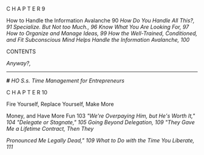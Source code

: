 C H A P T E R 9

How to Handle the Information Avalanche 90
_How Do You Handle All This?,_ _91_
_Specialize. But Not too Much.,_ _96_
_Know What You Are Looking For, 97_
_How to Organize and Manage Ideas, 99_
_How the Well-Trained, Conditioned, and Fit Subconscious_
_Mind Helps Handle the Information Avalanche, 100_

CONTENTS

_Anyway?,_

-----

**#** _HO_ _S.s. Time Management for Entrepreneurs_

C H A P T E R 10

Fire Yourself, Replace Yourself, Make More

Money, and Have More Fun 103
_"We're Overpaying Him, but He's Worth It," 104_
_"Delegate or Stagnate," 105_
_Going Beyond Delegation, 109_
_"They Gave Me a Lifetime Contract, Then They_

_Pronounced Me Legally Dead," 109_
_What to Do with the Time You Liberate, 111_